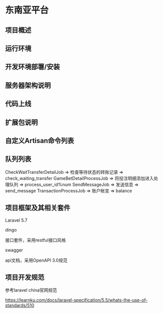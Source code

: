 # 东南亚平台

## 项目概述

## 运行环境

## 开发环境部署/安装

## 服务器架构说明

## 代码上线

## 扩展包说明

## 自定义Artisan命令列表

## 队列列表
CheckWaitTransferDetailJob => 检查等待状态的转账记录    => check_waiting_transfer
GameBetDetailProcessJob    => 将投注明细添加进入处理队列 => process_user_id%num
SendMessageJob             => 发送信息                => send_message
TransactionProcessJob      => 账户帐变                => balance

## 项目框架及其相关套件
Laravel 5.7

dingo 

接口套件，采用restful接口风格

swagger

api文档，采用OpenAPI 3.0规范

## 项目开发规范
参考laravel china官网规范 

https://learnku.com/docs/laravel-specification/5.5/whats-the-use-of-standards/510
